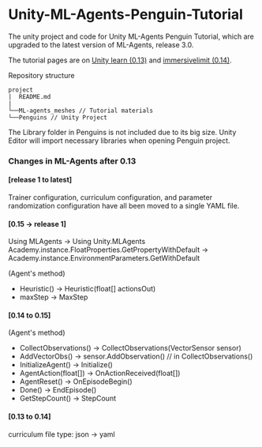 # Unity-ML-Agents-Penguin-Tutorial
The unity project and code for Unity ML-Agents Penguin Tutorial, which are upgraded to the latest version of ML-Agents, release 3.0.

The tutorial pages are on [Unity learn (0.13)](https://learn.unity.com/project/ml-agents-penguins?uv=2019.3) and [immersivelimit (0.14)](https://www.immersivelimit.com/tutorials/reinforcement-learning-penguins-part-1-unity-ml-agents).


Repository structure
```
project
|  README.md
|
└──ML-agents_meshes // Tutorial materials
└──Penguins // Unity Project
```

The Library folder in Penguins is not included due to its big size.
Unity Editor will import necessary libraries when opening Penguin project.


### Changes in ML-Agents after 0.13

#### [release 1 to latest]
Trainer configuration, curriculum configuration, and parameter randomization configuration have all been moved to a single YAML file.

#### [0.15 -> release 1]
Using MLAgents -> Using Unity.MLAgents
Academy.instance.FloatProperties.GetPropertyWithDefault -> Academy.instance.EnvironmentParameters.GetWithDefault

(Agent's method)
- Heuristic() -> Heuristic(float[] actionsOut)
- maxStep -> MaxStep

#### [0.14 to 0.15]
(Agent's method)
- CollectObservations() -> CollectObservations(VectorSensor sensor)
- AddVectorObs() -> sensor.AddObservation()  // in CollectObservations()
- InitializeAgent() -> Initialize()
- AgentAction(float[]) -> OnActionReceived(float[])
- AgentReset() -> OnEpisodeBegin()
- Done() -> EndEpisode()
- GetStepCount() -> StepCount

#### [0.13 to 0.14]
curriculum file type: json -> yaml